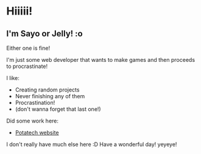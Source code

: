 # Hiiiii!
## I'm Sayo or Jelly! :o
Either one is fine!

I'm just some web developer that wants to make games and then proceeds to procrastinate!

I like:
- Creating random projects
- Never finishing any of them
- Procrastination!
- (don't wanna forget that last one!)

Did some work here:
- [Potatech website](https://potato.sayo.dev)


I don't really have much else here :D
Have a wonderful day! yeyeye!
